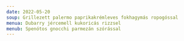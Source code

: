 ```yaml
---
date: 2022-05-20
soup: Grillezett palermo paprikakrémleves fokhagymás ropogóssal
menua: Dubarry jércemell kukoricás rizzsel
menub: Spenótos gnocchi parmezán szórással
---
```

